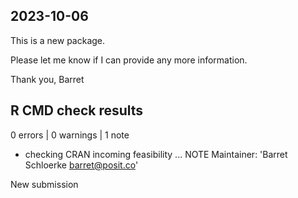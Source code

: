 ## 2023-10-06

This is a new package.

Please let me know if I can provide any more information.

Thank you,
Barret


## R CMD check results

0 errors | 0 warnings | 1 note

* checking CRAN incoming feasibility ... NOTE
Maintainer: 'Barret Schloerke <barret@posit.co>'

New submission
